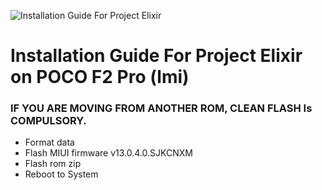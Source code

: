 ![Installation Guide For Project Elixir](https://i.imgur.com/3UmK6nS.png "Installation")

# Installation Guide For Project Elixir on POCO F2 Pro (lmi)

### IF YOU ARE MOVING FROM ANOTHER ROM, CLEAN FLASH Is COMPULSORY.

- Format data
- Flash MIUI firmware v13.0.4.0.SJKCNXM
- Flash rom zip
- Reboot to System
